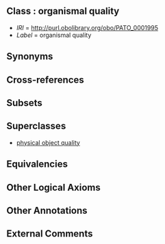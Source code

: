 
## Class : organismal quality

 * *IRI* = http://purl.obolibrary.org/obo/PATO_0001995
 * *Label* = organismal quality

## Synonyms


## Cross-references


## Subsets


## Superclasses

 * [physical object quality](../../PATO/41/PATO_0001241.md)

## Equivalencies


## Other Logical Axioms


## Other Annotations


## External Comments

